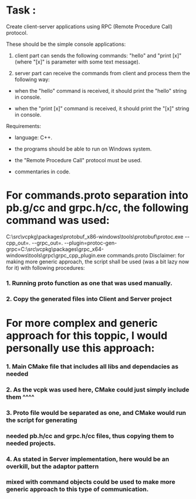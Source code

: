 # Task :

Create client-server applications using RPC (Remote Procedure Call) protocol.

These should be the simple console applications:

1) client part can sends the following commands: "hello" and "print [x]" (where "[x]" is parameter with some text message).

2) server part can receive the commands from client and process them the following way: 

- when the "hello" command is received, it should print the "hello" string in console.

- when the "print [x]" command is received, it should print the "[x]" string in console.

 

Requirements:

- language: C++.

- the programs should be able to run on Windows system.

- the "Remote Procedure Call" protocol must be used.

- commentaries in code.


# For commands.proto separation into pb.g/cc and grpc.h/cc, the following command was used:
C:\src\vcpkg\packages\protobuf_x86-windows\tools\protobuf\protoc.exe --cpp_out=. --grpc_out=. --plugin=protoc-gen-grpc=C:\src\vcpkg\packages\grpc_x64-windows\tools\grpc\grpc_cpp_plugin.exe commands.proto
Disclaimer: for making more generic approach, the script shall be used (was a bit lazy now for it) with 
following procedures:
###  1. Running proto function as one that was used manually.
###  2. Copy the generated files into Client and Server project

# For more complex and generic approach for this toppic, I would personally use this approach:
### 1. Main CMake file that includes all libs and dependacies as needed
### 2. As the vcpk was used here, CMake could just simply include them ^^^^
### 3. Proto file would be separated as one, and CMake would run the script for generating
### needed pb.h/cc and grpc.h/cc files, thus copying them to needed projects.
### 4. As stated in Server implementation, here would be an overkill, but the adaptor pattern 
### mixed with command objects could be used to make more generic approach to this type of communication.

